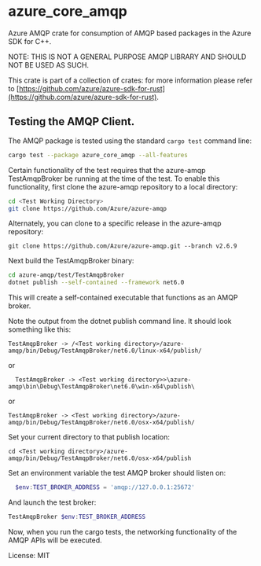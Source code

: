 # azure_core_amqp

Azure AMQP crate for consumption of AMQP based packages in the Azure SDK for C++.

NOTE: THIS IS NOT A GENERAL PURPOSE AMQP LIBRARY AND SHOULD NOT BE USED AS SUCH.

This crate is part of a collection of crates: for more information please refer to [https://github.com/azure/azure-sdk-for-rust](https://github.com/azure/azure-sdk-for-rust).

## Testing the AMQP Client.

The AMQP package is tested using the standard `cargo test` command line:

```bash
cargo test --package azure_core_amqp --all-features
```

Certain functionality of the test requires that the azure-amqp TestAmqpBroker be running at the time of the test. To enable this functionality, first clone the azure-amqp repository to a local directory:

```bash
cd <Test Working Directory>
git clone https://github.com/Azure/azure-amqp
```

Alternately, you can clone to a specific release in the azure-amqp repository:

```
git clone https://github.com/Azure/azure-amqp.git --branch v2.6.9
```

Next build the TestAmqpBroker binary:

```bash
cd azure-amqp/test/TestAmqpBroker
dotnet publish --self-contained --framework net6.0
```

This will create a self-contained executable that functions as an AMQP broker.

Note the output from the dotnet publish command line. It should look something like this:

```
TestAmqpBroker -> /<Test working directory>/azure-amqp/bin/Debug/TestAmqpBroker/net6.0/linux-x64/publish/
```

or

```
  TestAmqpBroker -> <Test working directory>>\azure-amqp\bin\Debug\TestAmqpBroker\net6.0\win-x64\publish\
```

or

```
TestAmqpBroker -> <Test working directory>/azure-amqp/bin/Debug/TestAmqpBroker/net6.0/osx-x64/publish/
```

Set your current directory to that publish location:

```
cd <Test working directory>/azure-amqp/bin/Debug/TestAmqpBroker/net6.0/osx-x64/publish
```

Set an environment variable the test AMQP broker should listen on:

```powershell
  $env:TEST_BROKER_ADDRESS = 'amqp://127.0.0.1:25672'
```

And launch the test broker:

```powershell
TestAmqpBroker $env:TEST_BROKER_ADDRESS
```

Now, when you run the cargo tests, the networking functionality of the AMQP APIs will be executed.

License: MIT
